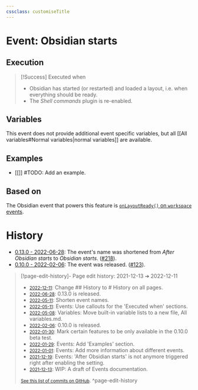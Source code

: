 ```yaml
---
cssclass: customiseTitle
---
```

# Event: Obsidian starts

## Execution
> [!Success] Executed when
> - Obsidian has started (or restarted) and loaded a layout, i.e. when everything should be ready.
> - The *Shell commands* plugin is re-enabled.

## Variables
This event does not provide additional event specific variables, but all [[All variables#Normal variables|normal variables]] are available.

## Examples
- [[]] #TODO: Add an example.

## Based on
The Obsidian event that powers this feature is [`onLayoutReady()` on `workspace` events](https://github.com/obsidianmd/obsidian-api/blob/763a243b4ec295c9c460560e9b227c8f18d8199b/obsidian.d.ts#L3444).

# History
- [0.13.0 - 2022-06-28](https://github.com/Taitava/obsidian-shellcommands/blob/main/CHANGELOG.md#0130---2022-06-28): The event's name was shortened from *After Obsidian starts* to *Obsidian starts*. ([#218](https://github.com/Taitava/obsidian-shellcommands/issues/218)).
- [0.10.0 - 2022-02-06](https://github.com/Taitava/obsidian-shellcommands/blob/main/CHANGELOG.md#0100---2022-02-06): The event was released. ([#123](https://github.com/Taitava/obsidian-shellcommands/issues/123)).

> [!page-edit-history]- Page edit history: 2021-12-13 &#10132; 2022-12-11
> - [<small>2022-12-11</small>](https://github.com/Taitava/obsidian-shellcommands-documentation/commit/10ffc392aaf12df9cc211fb05030d43bcb772aad): Change ## History to # History on all pages.
> - [<small>2022-06-28</small>](https://github.com/Taitava/obsidian-shellcommands-documentation/commit/49efe1a5a719cb695cc0a4a96d05c10548298804): 0.13.0 is released.
> - [<small>2022-05-11</small>](https://github.com/Taitava/obsidian-shellcommands-documentation/commit/bcc0e63a8382fdbe8c42242d3df28cbc4fe63d18): Shorten event names.
> - [<small>2022-05-11</small>](https://github.com/Taitava/obsidian-shellcommands-documentation/commit/3b3db94cf15a6c0b1af609ff00e6289e565393e7): Events: Use callouts for the 'Executed when' sections.
> - [<small>2022-05-08</small>](https://github.com/Taitava/obsidian-shellcommands-documentation/commit/f47632e512e5549216f844d42703410de2dde0fc): Variables: Move built-in variable lists to a new file, All variables.md.
> - [<small>2022-02-06</small>](https://github.com/Taitava/obsidian-shellcommands-documentation/commit/3cc94c373e6fdff6712511de5cb0482c2c7ba5e9): 0.10.0 is released.
> - [<small>2022-01-30</small>](https://github.com/Taitava/obsidian-shellcommands-documentation/commit/db74fd2ed107c70fc30a73fa4f23fea2e5957eae): Mark certain features to be only available in the 0.10.0 beta test.
> - [<small>2022-01-29</small>](https://github.com/Taitava/obsidian-shellcommands-documentation/commit/89c649149543fc253fb088b0a1c174138be9f1a1): Events: Add 'Examples' section.
> - [<small>2022-01-01</small>](https://github.com/Taitava/obsidian-shellcommands-documentation/commit/99dc8c4717fc8b85fd34ab2c632e61d1d08f28af): Events: Add more information about different events.
> - [<small>2021-12-19</small>](https://github.com/Taitava/obsidian-shellcommands-documentation/commit/d5f1b99804efef78f1550e9ec8fd58d25acdfc68): Events: 'After Obsidian starts' is not anymore triggered right after enabling the setting.
> - [<small>2021-12-13</small>](https://github.com/Taitava/obsidian-shellcommands-documentation/commit/62392cb2d52bcf909cd8a5f56933ff07c5496e3b): WIP: A draft of Events documentation.
> 
> [<small>See this list of commits on GitHub</small>](https://github.com/Taitava/obsidian-shellcommands-documentation/commits/main/./Events/Obsidian%20starts.md).
> ^page-edit-history